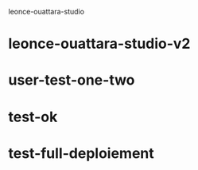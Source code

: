 leonce-ouattara-studio
# leonce-ouattara-studio-v2
# user-test-one-two
# test-ok
# test-full-deploiement
